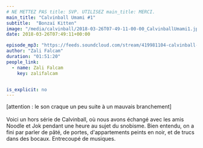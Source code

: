 ```yaml
---
# NE METTEZ PAS title: SVP. UTILISEZ main_title: MERCI.
main_title: "Calvinball Umami #1"
subtitle:  "Bonzaï Kitten"
image: "/media/calvinball/2018-03-26T07-49-11-00-00_CalvinballUmami1.jpg"
date: 2018-03-26T07:49:11+00:00

episode_mp3: "https://feeds.soundcloud.com/stream/419981104-calvinball-radio-calvinball-umami-1-bonzai-kitten.mp3"
author: "Zali Falcam"
duration: "01:51:20"
people_link: 
  - name: Zali Falcam
    key: zalifalcam


is_explicit: no
---
```


<PodcastHeader/>

<!-- ECRIRE LA DESCRIPTION DE L'EPISODE SOUS CETTE LIGNE -->
[attention : le son craque un peu suite à un mauvais branchement]<br><br>Voici un hors série de Calvinball, où nous avons échangé avec les amis Noodle et Jok pendant une heure au sujet du snobisme. Bien entendu, on a fini par parler de pâté, de portes, d'appartements peints en noir, et de trucs dans des bocaux. Entrecoupé de musiques.

